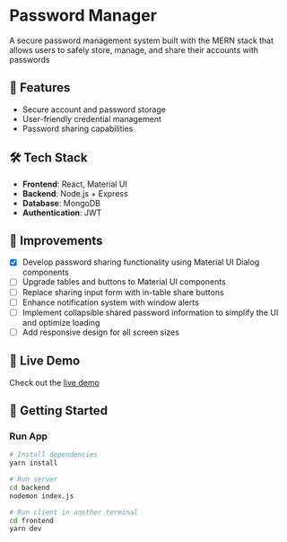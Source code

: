 # Password Manager

A secure password management system built with the MERN stack that allows users to safely store, manage, and share their accounts with passwords

## 🔐 Features

- Secure account and password storage
- User-friendly credential management
- Password sharing capabilities

## 🛠️ Tech Stack

- **Frontend**: React, Material UI
- **Backend**: Node.js + Express
- **Database**: MongoDB
- **Authentication**: JWT

## 🚀 Improvements

- [x] Develop password sharing functionality using Material UI Dialog components
- [ ] Upgrade tables and buttons to Material UI components
- [ ] Replace sharing input form with in-table share buttons
- [ ] Enhance notification system with window alerts
- [ ] Implement collapsible shared password information to simplify the UI and optimize loading
- [ ] Add responsive design for all screen sizes

## 🔗 Live Demo

Check out the [live demo](https://app.ledi-password-manager.com/)

## 🚀 Getting Started

### Run App

```bash
# Install dependencies
yarn install
```

```bash
# Run server
cd backend
nodemon index.js

# Run client in another terminal
cd frontend
yarn dev
```



